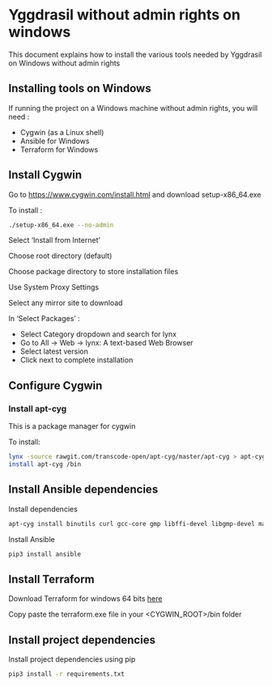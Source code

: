 # Yggdrasil without admin rights on windows

This document explains how to install the various tools needed by Yggdrasil on Windows without admin rights

## Installing tools on Windows

If running the project on a Windows machine without admin rights, you will need :

- Cygwin (as a Linux shell)
- Ansible for Windows
- Terraform for Windows

## Install Cygwin

Go to https://www.cygwin.com/install.html and download setup-x86_64.exe 

To install :

```bash
./setup-x86_64.exe --no-admin
```

Select ‘Install from Internet’

Choose root directory (default)

Choose package directory to store installation files

Use System Proxy Settings

Select any mirror site to download

In ‘Select Packages’ :

- Select Category dropdown and search for lynx
- Go to All -> Web -> lynx: A text-based Web Browser
- Select latest version
- Click next to complete installation

## Configure Cygwin

### Install apt-cyg

This is a package manager for cygwin

To install:

```bash
lynx -source rawgit.com/transcode-open/apt-cyg/master/apt-cyg > apt-cyg
install apt-cyg /bin
```

## Install Ansible dependencies

Install dependencies
```bash
apt-cyg install binutils curl gcc-core gmp libffi-devel libgmp-devel make python python-crypto python-openssl python-setuptools python-devel git nano openssh openssl openssl-devel python3 python3-devel python3-pip libpq-devel
```

Install Ansible

```bash
pip3 install ansible
```

## Install Terraform

Download Terraform for windows 64 bits [here](https://www.terraform.io/downloads.html)

Copy paste the terraform.exe file in your <CYGWIN_ROOT>/bin folder

## Install project dependencies

Install project dependencies using pip

```bash
pip3 install -r requirements.txt
```